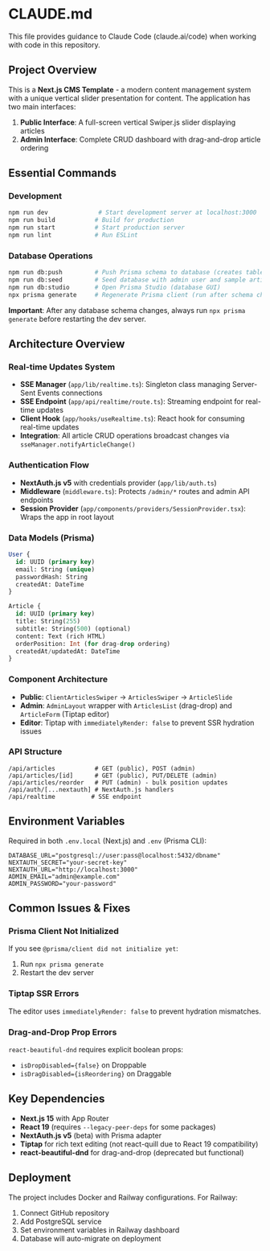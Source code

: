 # CLAUDE.md

This file provides guidance to Claude Code (claude.ai/code) when working with code in this repository.

## Project Overview

This is a **Next.js CMS Template** - a modern content management system with a unique vertical slider presentation for content. The application has two main interfaces:

1. **Public Interface**: A full-screen vertical Swiper.js slider displaying articles
2. **Admin Interface**: Complete CRUD dashboard with drag-and-drop article ordering

## Essential Commands

### Development
```bash
npm run dev              # Start development server at localhost:3000
npm run build           # Build for production
npm run start           # Start production server
npm run lint            # Run ESLint
```

### Database Operations
```bash
npm run db:push         # Push Prisma schema to database (creates tables)
npm run db:seed         # Seed database with admin user and sample articles
npm run db:studio       # Open Prisma Studio (database GUI)
npx prisma generate     # Regenerate Prisma client (run after schema changes)
```

**Important**: After any database schema changes, always run `npx prisma generate` before restarting the dev server.

## Architecture Overview

### Real-time Updates System
- **SSE Manager** (`app/lib/realtime.ts`): Singleton class managing Server-Sent Events connections
- **SSE Endpoint** (`app/api/realtime/route.ts`): Streaming endpoint for real-time updates
- **Client Hook** (`app/hooks/useRealtime.ts`): React hook for consuming real-time updates
- **Integration**: All article CRUD operations broadcast changes via `sseManager.notifyArticleChange()`

### Authentication Flow
- **NextAuth.js v5** with credentials provider (`app/lib/auth.ts`)
- **Middleware** (`middleware.ts`): Protects `/admin/*` routes and admin API endpoints
- **Session Provider** (`app/components/providers/SessionProvider.tsx`): Wraps the app in root layout

### Data Models (Prisma)
```sql
User {
  id: UUID (primary key)
  email: String (unique)
  passwordHash: String
  createdAt: DateTime
}

Article {
  id: UUID (primary key) 
  title: String(255)
  subtitle: String(500) (optional)
  content: Text (rich HTML)
  orderPosition: Int (for drag-drop ordering)
  createdAt/updatedAt: DateTime
}
```

### Component Architecture
- **Public**: `ClientArticlesSwiper` → `ArticlesSwiper` → `ArticleSlide`
- **Admin**: `AdminLayout` wrapper with `ArticlesList` (drag-drop) and `ArticleForm` (Tiptap editor)
- **Editor**: Tiptap with `immediatelyRender: false` to prevent SSR hydration issues

### API Structure
```
/api/articles           # GET (public), POST (admin)
/api/articles/[id]      # GET (public), PUT/DELETE (admin)
/api/articles/reorder   # PUT (admin) - bulk position updates
/api/auth/[...nextauth] # NextAuth.js handlers
/api/realtime          # SSE endpoint
```

## Environment Variables

Required in both `.env.local` (Next.js) and `.env` (Prisma CLI):
```env
DATABASE_URL="postgresql://user:pass@localhost:5432/dbname"
NEXTAUTH_SECRET="your-secret-key"
NEXTAUTH_URL="http://localhost:3000"
ADMIN_EMAIL="admin@example.com"
ADMIN_PASSWORD="your-password"
```

## Common Issues & Fixes

### Prisma Client Not Initialized
If you see `@prisma/client did not initialize yet`:
1. Run `npx prisma generate`
2. Restart the dev server

### Tiptap SSR Errors
The editor uses `immediatelyRender: false` to prevent hydration mismatches.

### Drag-and-Drop Prop Errors
`react-beautiful-dnd` requires explicit boolean props:
- `isDropDisabled={false}` on Droppable
- `isDragDisabled={isReordering}` on Draggable

## Key Dependencies

- **Next.js 15** with App Router
- **React 19** (requires `--legacy-peer-deps` for some packages)
- **NextAuth.js v5** (beta) with Prisma adapter
- **Tiptap** for rich text editing (not react-quill due to React 19 compatibility)
- **react-beautiful-dnd** for drag-and-drop (deprecated but functional)

## Deployment

The project includes Docker and Railway configurations. For Railway:
1. Connect GitHub repository
2. Add PostgreSQL service
3. Set environment variables in Railway dashboard
4. Database will auto-migrate on deployment